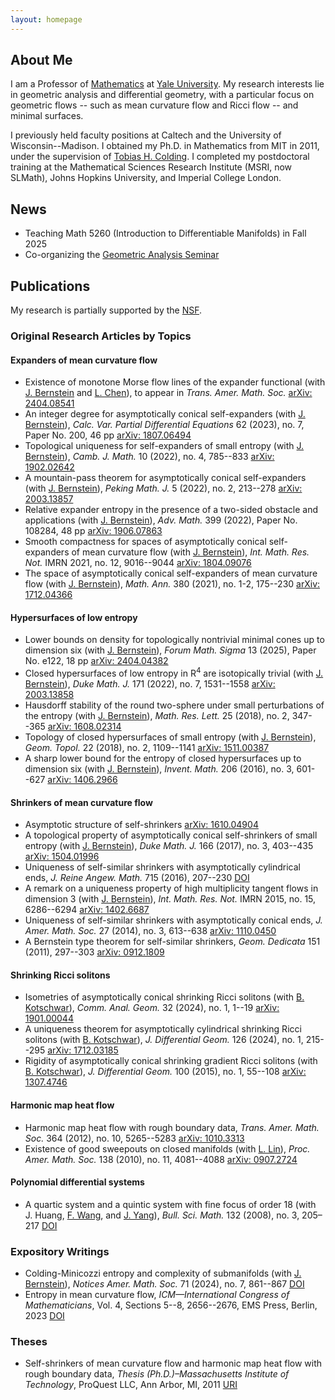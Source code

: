 ```yaml
---
layout: homepage
---
```


## About Me

I am a Professor of [Mathematics](https://math.yale.edu) at [Yale University](https://yale.edu). 
My research interests lie in geometric analysis and differential geometry, with a particular focus on geometric flows -- such as mean curvature flow and Ricci flow -- and minimal surfaces.

I previously held faculty positions at Caltech and the University of Wisconsin--Madison. 
I obtained my Ph.D. in Mathematics from MIT in 2011, under the supervision of [Tobias H. Colding](https://math.mit.edu/directory/profile.html?pid=50).
I completed my postdoctoral training at the Mathematical Sciences Research Institute (MSRI, now SLMath), Johns Hopkins University, and Imperial College London.

## News

- Teaching Math 5260 (Introduction to Differentiable Manifolds) in Fall 2025
- Co-organizing the [Geometric Analysis Seminar](https://sites.google.com/view/xinrui-zhao/yale-geometric-analysis-seminar/)

## Publications

My research is partially supported by the [NSF](https://www.nsf.gov).

### Original Research Articles by Topics

#### Expanders of mean curvature flow

- Existence of monotone Morse flow lines of the expander functional (with [J. Bernstein](https://mathematics.jhu.edu/directory/jacob-bernstein/) and [L. Chen](https://sites.google.com/utk.edu/lchen63/)), to appear in *Trans. Amer. Math. Soc.* [arXiv: 2404.08541](https://arxiv.org/abs/2404.08541)
- An integer degree for asymptotically conical self-expanders (with [J. Bernstein](https://mathematics.jhu.edu/directory/jacob-bernstein/)), *Calc. Var. Partial Differential Equations* 62 (2023), no. 7, Paper No. 200, 46 pp [arXiv: 1807.06494](https://arxiv.org/abs/1807.06494)
- Topological uniqueness for self-expanders of small entropy (with [J. Bernstein](https://mathematics.jhu.edu/directory/jacob-bernstein/)), *Camb. J. Math.* 10 (2022), no. 4, 785--833 [arXiv: 1902.02642](https://arxiv.org/abs/1902.02642)
- A mountain-pass theorem for asymptotically conical self-expanders (with [J. Bernstein](https://mathematics.jhu.edu/directory/jacob-bernstein/)), *Peking Math. J.* 5 (2022), no. 2, 213--278 [arXiv: 2003.13857](https://arxiv.org/abs/2003.13857)
- Relative expander entropy in the presence of a two-sided obstacle and applications (with [J. Bernstein](https://mathematics.jhu.edu/directory/jacob-bernstein/)), *Adv. Math.* 399 (2022), Paper No. 108284, 48 pp [arXiv: 1906.07863](https://arxiv.org/abs/1906.07863)
- Smooth compactness for spaces of asymptotically conical self-expanders of mean curvature flow (with [J. Bernstein](https://mathematics.jhu.edu/directory/jacob-bernstein/)), *Int. Math. Res. Not.* IMRN 2021, no. 12, 9016--9044 [arXiv: 1804.09076](https://arxiv.org/abs/1804.09076)
- The space of asymptotically conical self-expanders of mean curvature flow (with [J. Bernstein](https://mathematics.jhu.edu/directory/jacob-bernstein/)), *Math. Ann.* 380 (2021), no. 1-2, 175--230 [arXiv: 1712.04366](https://arxiv.org/abs/1712.04366)

#### Hypersurfaces of low entropy

- Lower bounds on density for topologically nontrivial minimal cones up to dimension six (with [J. Bernstein](https://mathematics.jhu.edu/directory/jacob-bernstein/)), *Forum Math. Sigma* 13 (2025), Paper No. e122, 18 pp [arXiv: 2404.04382](https://arxiv.org/abs/2404.04382)
- Closed hypersurfaces of low entropy in R<sup>4</sup> are isotopically trivial (with [J. Bernstein](https://mathematics.jhu.edu/directory/jacob-bernstein/)), *Duke Math. J.* 171 (2022), no. 7, 1531--1558 [arXiv: 2003.13858](https://arxiv.org/abs/2003.13858)
- Hausdorff stability of the round two-sphere under small perturbations of the entropy (with [J. Bernstein](https://mathematics.jhu.edu/directory/jacob-bernstein/)), *Math. Res. Lett.* 25 (2018), no. 2, 347--365 [arXiv: 1608.02314](https://arxiv.org/abs/1608.02314)
- Topology of closed hypersurfaces of small entropy (with [J. Bernstein](https://mathematics.jhu.edu/directory/jacob-bernstein/)), *Geom. Topol.* 22 (2018), no. 2, 1109--1141 [arXiv: 1511.00387](https://arxiv.org/abs/1511.00387)
- A sharp lower bound for the entropy of closed hypersurfaces up to dimension six (with [J. Bernstein](https://mathematics.jhu.edu/directory/jacob-bernstein/)), *Invent. Math.* 206 (2016), no. 3, 601--627 [arXiv: 1406.2966](https://arxiv.org/abs/1406.2966)

#### Shrinkers of mean curvature flow

- Asymptotic structure of self-shrinkers [arXiv: 1610.04904](https://arxiv.org/abs/1610.04904)
- A topological property of asymptotically conical self-shrinkers of small entropy (with [J. Bernstein](https://mathematics.jhu.edu/directory/jacob-bernstein/)), *Duke Math. J.* 166 (2017), no. 3, 403--435 [arXiv: 1504.01996](https://arxiv.org/abs/1504.01996)
- Uniqueness of self-similar shrinkers with asymptotically cylindrical ends, *J. Reine Angew. Math.* 715 (2016), 207--230 [DOI](https://doi.org/10.1515/crelle-2014-0006)
- A remark on a uniqueness property of high multiplicity tangent flows in dimension 3 (with [J. Bernstein](https://mathematics.jhu.edu/directory/jacob-bernstein/)), *Int. Math. Res. Not.* IMRN 2015, no. 15, 6286--6294 [arXiv: 1402.6687](https://arxiv.org/abs/1402.6687)
- Uniqueness of self-similar shrinkers with asymptotically conical ends, *J. Amer. Math. Soc.* 27 (2014), no. 3, 613--638 [arXiv: 1110.0450](https://arxiv.org/abs/1110.0450)
- A Bernstein type theorem for self-similar shrinkers, *Geom. Dedicata* 151 (2011), 297--303 [arXiv: 0912.1809](https://arxiv.org/abs/0912.1809)

#### Shrinking Ricci solitons

- Isometries of asymptotically conical shrinking Ricci solitons (with [B. Kotschwar](https://search.asu.edu/profile/1797093)), *Comm. Anal. Geom.* 32 (2024), no. 1, 1--19 [arXiv: 1901.00044](https://arxiv.org/abs/1901.00044)
- A uniqueness theorem for asymptotically cylindrical shrinking Ricci solitons (with [B. Kotschwar](https://search.asu.edu/profile/1797093)), *J. Differential Geom.* 126 (2024), no. 1, 215--295 [arXiv: 1712.03185](https://arxiv.org/abs/1712.03185)
- Rigidity of asymptotically conical shrinking gradient Ricci solitons (with [B. Kotschwar](https://search.asu.edu/profile/1797093)), *J. Differential Geom.* 100 (2015), no. 1, 55--108 [arXiv: 1307.4746](https://arxiv.org/abs/1307.4746)

#### Harmonic map heat flow

- Harmonic map heat flow with rough boundary data, *Trans. Amer. Math. Soc.* 364 (2012), no. 10, 5265--5283 [arXiv: 1010.3313](https://arxiv.org/abs/1010.3313)
- Existence of good sweepouts on closed manifolds (with [L. Lin](https://lzlin.sites.ucsc.edu)), *Proc. Amer. Math. Soc.* 138 (2010), no. 11, 4081--4088 [arXiv: 0907.2724](https://arxiv.org/abs/0907.2724)

#### Polynomial differential systems

- A quartic system and a quintic system with fine focus of order 18 (with J. Huang, [F. Wang](https://math.sjtu.edu.cn/Default/teachershow/tags/MDAwMDAwMDAwMLKIfpg), and [J. Yang](https://www.math.pku.edu.cn/jsdw/js_20180628175159671361/y_20180628175159671361/69983.htm)), *Bull. Sci. Math.* 132 (2008), no. 3, 205–217 [DOI](https://doi.org/10.1016/j.bulsci.2006.12.006)

### Expository Writings

- Colding-Minicozzi entropy and complexity of submanifolds (with [J. Bernstein](https://mathematics.jhu.edu/directory/jacob-bernstein/)), *Notices Amer. Math. Soc.* 71 (2024), no. 7, 861--867 [DOI](https://doi.org/10.1090/noti2978)
- Entropy in mean curvature flow, *ICM—International Congress of Mathematicians*, Vol. 4, Sections 5--8, 2656--2676, EMS Press, Berlin, 2023 [DOI](https://doi.org/10.4171/ICM2022/116)

### Theses

- Self-shrinkers of mean curvature flow and harmonic map heat flow with rough boundary data, *Thesis (Ph.D.)–Massachusetts Institute of Technology*, ProQuest LLC, Ann Arbor, MI, 2011 [URI](http://hdl.handle.net/1721.1/67817)






